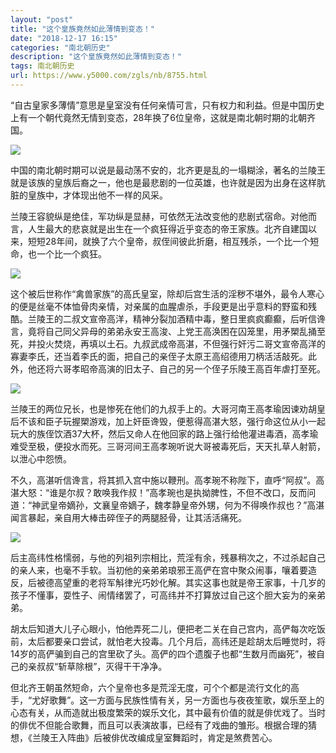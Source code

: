 ```yaml
---
layout: "post"
title: "这个皇族竟然如此薄情到变态！"
date: "2018-12-17 16:15"
categories: "南北朝历史"
description: "这个皇族竟然如此薄情到变态！"
tags: 南北朝历史
url: https://www.y5000.com/zgls/nb/8755.html
---
```






“自古皇家多薄情”意思是皇室没有任何亲情可言，只有权力和利益。但是中国历史上有一个朝代竟然无情到变态，28年换了6位皇帝，这就是南北朝时期的北朝齐国。

![](https://img.y5000.com/uploads/allimg/161229/1435436352-0.jpg)

中国的南北朝时期可以说是最动荡不安的，北齐更是乱的一塌糊涂，著名的兰陵王就是该族的皇族后裔之一，他也是最悲剧的一位英雄，也许就是因为出身在这样肮脏的皇族中，才体现出他不一样的风采。

兰陵王容貌纵是绝佳，军功纵是显赫，可依然无法改变他的悲剧式宿命。对他而言，人生最大的悲哀就是出生在一个疯狂得近乎变态的帝王家族。北齐自建国以来，短短28年间，就换了六个皇帝，叔侄间彼此折磨，相互残杀，一个比一个短命，也一个比一个疯狂。

![](https://img.y5000.com/uploads/allimg/161229/1435435563-1.jpg)

这个被后世称作“禽兽家族”的高氏皇室，除却后宫生活的淫秽不堪外，最令人寒心的便是丝毫不体恤骨肉亲情，对亲属的血腥虐杀，手段更是出乎意料的野蛮和残酷。兰陵王的二叔文宣帝高洋，精神分裂加酒精中毒，整日里疯疯癫癫，后听信谗言，竟将自己同父异母的弟弟永安王高浚、上党王高涣困在囚笼里，用矛槊乱捅至死，并投火焚烧，再填以土石。九叔武成帝高湛，不但强行奸污二哥文宣帝高洋的寡妻李氏，还当着李氏的面，把自己的亲侄子太原王高绍德用刀柄活活敲死。此外，他还将六哥孝昭帝高演的旧太子、自己的另一个侄子乐陵王高百年虐打至死。

![](https://img.y5000.com/uploads/allimg/161229/1435434917-2.jpg)

兰陵王的两位兄长，也是惨死在他们的九叔手上的。大哥河南王高孝瑜因谏劝胡皇后不该和臣子玩握槊游戏，加上奸臣谗毁，便惹得高湛大怒，强行命这位从小一起玩大的族侄饮酒37大杯，然后又命人在他回家的路上强行给他灌进毒酒，高孝瑜难受至极，便投水而死。三哥河间王高孝琬听说大哥被毒死后，天天扎草人射箭，以泄心中怨愤。

不久，高湛听信谗言，将其抓入宫中施以鞭刑。高孝琬不称陛下，直呼“阿叔”。高湛大怒：“谁是尔叔？敢唤我作叔！”高孝琬也是执拗脾性，不但不改口，反而问道：“神武皇帝嫡孙，文襄皇帝嫡子，魏孝静皇帝外甥，何为不得唤作叔也？”高湛闻言暴起，亲自用大棒击碎侄子的两腿胫骨，让其活活痛死。

![](https://img.y5000.com/uploads/allimg/161229/1435431458-3.jpg)

后主高纬性格懦弱，与他的列祖列宗相比，荒淫有余，残暴稍次之，不过杀起自己的亲人来，也毫不手软。当初他的亲弟弟琅邪王高俨在宫中聚众闹事，嚷着要造反，后被德高望重的老将军斛律光巧妙化解。其实这事也就是帝王家事，十几岁的孩子不懂事，耍性子、闹情绪罢了，可高纬并不打算放过自己这个胆大妄为的亲弟弟。

胡太后知道大儿子心眼小，怕他弄死二儿，便把老二关在自己宫内，高俨每次吃饭前，太后都要亲口尝试，就怕老大投毒。几个月后，高纬还是趁胡太后睡觉时，将14岁的高俨骗到自己的宫里砍了头。高俨的四个遗腹子也都“生数月而幽死”，被自己的亲叔叔“斩草除根”，灭得干干净净。

但北齐王朝虽然短命，六个皇帝也多是荒淫无度，可个个都是流行文化的高手，“尤好歌舞”。这一方面与民族性情有关，另一方面也与夜夜笙歌，娱乐至上的心态有关，从而造就出极度繁荣的娱乐文化，其中最有价值的就是俳优戏了。当时的俳优不但能合歌舞，而且可以表演故事，已经有了戏曲的雏形。根据合理的猜想，《兰陵王入阵曲》后被俳优改编成皇室舞蹈时，肯定是煞费苦心。
